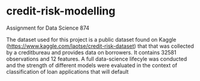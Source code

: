 # credit-risk-modelling
Assignment for Data Science 874

The dataset used for this project is a public dataset found on Kaggle (https://www.kaggle.com/laotse/credit-risk-dataset) that that was collected by a creditbureau and provides data on borrowers. It contains 32581 observations and 12 features. A full data-science lifecyle was conducted and the strength of different models were evaluated in the context of classification of loan applications that will default
